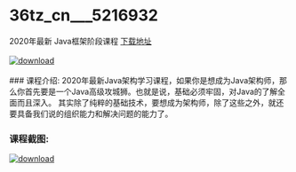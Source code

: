 # 36tz_cn___5216932
2020年最新 Java框架阶段课程
[下载地址](http://www.36tz.cn/article/5216932 "下载地址")
<br/></br>[![download](http://36tz.cn/muke_img/2020_12_2-55-300x180.png "下载地址")](http://www.36tz.cn/article/5216932 "下载地址")
<br/></br>### 课程介绍:
2020年最新Java架构学习课程，如果你是想成为Java架构师，那么你首先要是一个Java高级攻城狮。也就是说，基础必须牢固，对Java的了解全面而且深入。
其实除了纯粹的基础技术，要想成为架构师，除了这些之外，就还要具备我们说的组织能力和解决问题的能力了。

### 课程截图:
[![download](http://36tz.cn/muke_img/2020_12_1-61.png "下载地址")](http://www.36tz.cn/article/5216932 "下载地址")
